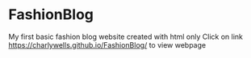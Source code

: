 # FashionBlog
My first basic fashion blog website created with html only
Click on link https://charlywells.github.io/FashionBlog/ to view webpage
